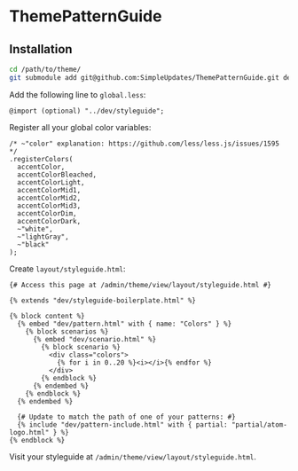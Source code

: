 # ThemePatternGuide

## Installation

```bash
cd /path/to/theme/
git submodule add git@github.com:SimpleUpdates/ThemePatternGuide.git dev/
```

Add the following line to `global.less`:

```Less
@import (optional) "../dev/styleguide";
```

Register all your global color variables:

```Less
/* ~"color" explanation: https://github.com/less/less.js/issues/1595 */
.registerColors(
  accentColor,
  accentColorBleached,
  accentColorLight,
  accentColorMid1,
  accentColorMid2,
  accentColorMid3,
  accentColorDim,
  accentColorDark,
  ~"white",
  ~"lightGray",
  ~"black"
);
```

Create `layout/styleguide.html`:

```Twig
{# Access this page at /admin/theme/view/layout/styleguide.html #}

{% extends "dev/styleguide-boilerplate.html" %}

{% block content %}
  {% embed "dev/pattern.html" with { name: "Colors" } %}
    {% block scenarios %}
      {% embed "dev/scenario.html" %}
        {% block scenario %}
          <div class="colors">
            {% for i in 0..20 %}<i></i>{% endfor %}
          </div>
        {% endblock %}
      {% endembed %}
    {% endblock %}
  {% endembed %}
	
  {# Update to match the path of one of your patterns: #}
  {% include "dev/pattern-include.html" with { partial: "partial/atom-logo.html" } %}
{% endblock %}
```

Visit your styleguide at `/admin/theme/view/layout/styleguide.html`.
